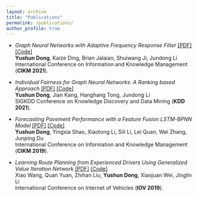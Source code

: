 ```yaml
---
layout: archive
title: "Publications"
permalink: /publications/
author_profile: true
---
```


- *Graph Neural Networks with Adaptive Frequency Response Filter* [\[PDF\]](https://github.com/yushundong/AdaGNN/raw/main/Graph%20Neural%20Networks%20with%20Adaptive%20Frequency%20Response%20Filter.pdf) [\[Code\]](https://github.com/yushundong/AdaGNN) <br>
**Yushun Dong**, Kaize Ding, Brian Jalaian, Shuiwang Ji, Jundong Li <br>
International Conference on Information and Knowledge Management (**CIKM 2021**). 

- *Individual Fairness for Graph Neural Networks: A Ranking based Approach* [\[PDF\]](https://github.com/yushundong/REDRESS/raw/main/Individual%20Fairness%20for%20Graph%20Neural%20Networks%20A%20Ranking%20based%20Approach.pdf) [\[Code\]](https://github.com/yushundong/REDRESS) <br>
**Yushun Dong**, Jian Kang, Hanghang Tong, Jundong Li <br>
SIGKDD Conference on Knowledge Discovery and Data Mining (**KDD 2021**). 

- *Forecasting Pavement Performance with a Feature Fusion LSTM-BPNN Model* [\[PDF\]](https://github.com/yushundong/yushundong.github.io/raw/master/_pages/Forecasting%20Pavement%20Performance%20with%20a%20Feature%20Fusion%20LSTM-BPNN%20Model.pdf) [\[Code\]](https://yushundong.github.io//publications/) <br>
**Yushun Dong**, Yingxia Shao, Xiaotong Li, Sili Li, Lei Quan, Wei Zhang, Junping Du <br>
International Conference on Information and Knowledge Management (**CIKM 2019**). 

- *Learning Route Planning from Experienced Drivers Using Generalized Value Iteration Network* [\[PDF\]](https://link.springer.com/chapter/10.1007/978-3-030-38651-1_9) [\[Code\]](https://yushundong.github.io//publications/) <br>
Xiao Wang, Quan Yuan, Zhihan Liu, **Yushun Dong**, Xiaojuan Wei, Jinglin Li <br>
International Conference on Internet of Vehicles (**IOV 2019**). 


